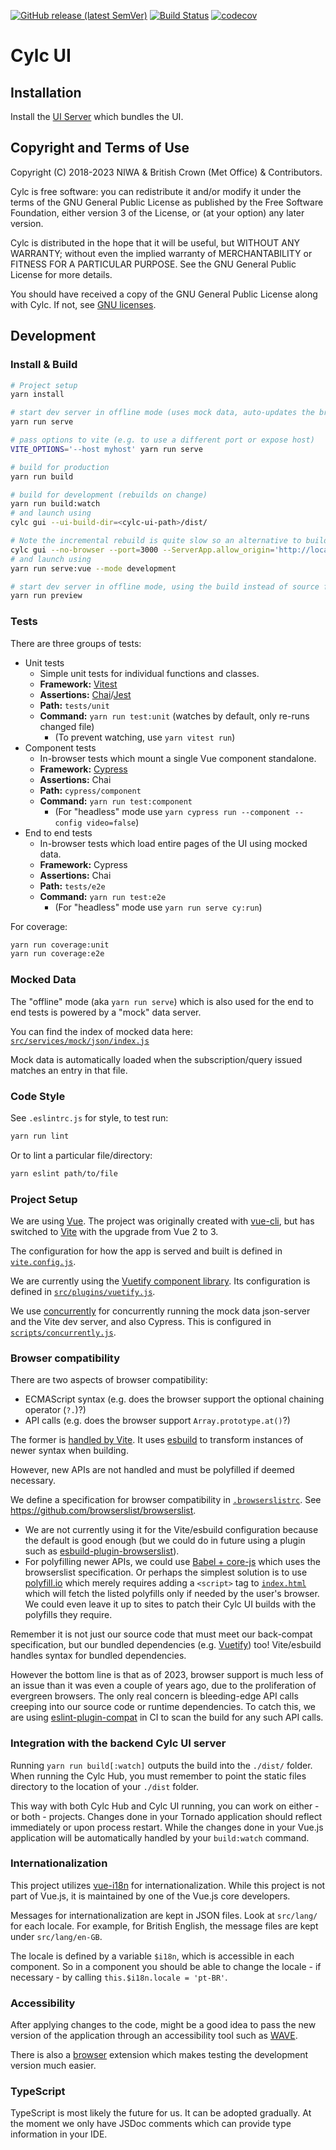 [![GitHub release (latest SemVer)](https://img.shields.io/github/v/release/cylc/cylc-ui)](https://github.com/cylc/cylc-ui/releases)
[![Build Status](https://github.com/cylc/cylc-ui/actions/workflows/main.yml/badge.svg?branch=master)](https://github.com/cylc/cylc-ui/actions/workflows/main.yml?query=branch%3Amaster)
[![codecov](https://codecov.io/gh/cylc/cylc-ui/branch/master/graph/badge.svg)](https://codecov.io/gh/cylc/cylc-ui)

# Cylc UI

## Installation

Install the [UI Server](https://github.com/cylc/cylc-uiserver) which bundles
the UI.

## Copyright and Terms of Use

Copyright (C) 2018-<span actions:bind='current-year'>2023</span> NIWA & British Crown (Met Office) & Contributors.

Cylc is free software: you can redistribute it and/or modify it under the terms
of the GNU General Public License as published by the Free Software Foundation,
either version 3 of the License, or (at your option) any later version.

Cylc is distributed in the hope that it will be useful, but WITHOUT ANY
WARRANTY; without even the implied warranty of MERCHANTABILITY or FITNESS FOR A
PARTICULAR PURPOSE.  See the GNU General Public License for more details.

You should have received a copy of the GNU General Public License along with
Cylc.  If not, see [GNU licenses](http://www.gnu.org/licenses/).

## Development

### Install & Build

```bash
# Project setup
yarn install

# start dev server in offline mode (uses mock data, auto-updates the browser page on change)
yarn run serve

# pass options to vite (e.g. to use a different port or expose host)
VITE_OPTIONS='--host myhost' yarn run serve

# build for production
yarn run build

# build for development (rebuilds on change)
yarn run build:watch
# and launch using
cylc gui --ui-build-dir=<cylc-ui-path>/dist/

# Note the incremental rebuild is quite slow so an alternative to build:watch is
cylc gui --no-browser --port=3000 --ServerApp.allow_origin='http://localhost:5173'
# and launch using
yarn run serve:vue --mode development

# start dev server in offline mode, using the build instead of source files
yarn run preview
```

### Tests

There are three groups of tests:

* Unit tests
  * Simple unit tests for individual functions and classes.
  * **Framework:** [Vitest](https://vitest.dev/)
  * **Assertions:** [Chai](https://www.chaijs.com/)/[Jest](https://jestjs.io/docs/expect)
  * **Path:** `tests/unit`
  * **Command:** `yarn run test:unit` (watches by default, only re-runs changed file)
    * (To prevent watching, use `yarn vitest run`)
* Component tests
  * In-browser tests which mount a single Vue component standalone.
  * **Framework:** [Cypress](https://docs.cypress.io/guides/overview/why-cypress)
  * **Assertions:** Chai
  * **Path:** `cypress/component`
  * **Command:** `yarn run test:component`
    * (For "headless" mode use `yarn cypress run --component --config video=false`)
* End to end tests
  * In-browser tests which load entire pages of the UI using mocked data.
  * **Framework:** Cypress
  * **Assertions:** Chai
  * **Path:** `tests/e2e`
  * **Command:** `yarn run test:e2e`
    * (For "headless" mode use `yarn run serve cy:run`)

For coverage:
```bash
yarn run coverage:unit
yarn run coverage:e2e
```

### Mocked Data

The "offline" mode (aka `yarn run serve`) which is also used for the end to end
tests is powered by a "mock" data server.

You can find the index of mocked data here:
[`src/services/mock/json/index.js`](src/services/mock/json/index.js)

Mock data is automatically loaded when the subscription/query issued matches
an entry in that file.

### Code Style

See `.eslintrc.js` for style, to test run:

```bash
yarn run lint
```

Or to lint a particular file/directory:

```bash
yarn eslint path/to/file
```

### Project Setup

We are using [Vue](https://vuejs.org/).
The project was originally created with [vue-cli](https://cli.vuejs.org/), but
has switched to [Vite](https://vitejs.dev/) with the upgrade from Vue 2 to 3.

The configuration for how the app is served and built is defined in
[`vite.config.js`](vite.config.js).

We are currently using the [Vuetify component library](https://vuetifyjs.com/en/).
Its configuration is defined in [`src/plugins/vuetify.js`](src/plugins/vuetify.js).

We use [concurrently](https://github.com/open-cli-tools/concurrently) for
concurrently running the mock data json-server and the Vite dev server, and
also Cypress. This is configured in [`scripts/concurrently.js`](scripts/concurrently.js).

### Browser compatibility

There are two aspects of browser compatibility:
- ECMAScript syntax (e.g. does the browser support the optional chaining
operator (`?.`)?)
- API calls (e.g. does the browser support `Array.prototype.at()`?)

The former is [handled by Vite](https://vitejs.dev/guide/build.html#browser-compatibility).
It uses [esbuild](https://esbuild.github.io/api/#target) to transform instances
of newer syntax when building.

However, new APIs are not handled and must be polyfilled if deemed necessary.

We define a specification for browser compatibility in
[`.browserslistrc`](.browserslistrc). See https://github.com/browserslist/browserslist.
- We are not currently using it for the Vite/esbuild configuration because the
default is good enough (but we could do in future using a plugin such as
[esbuild-plugin-browserslist](https://www.npmjs.com/package/esbuild-plugin-browserslist)).
- For polyfilling newer APIs, we could use
[Babel + core-js](https://babeljs.io/docs/babel-preset-env#usebuiltins) which
uses the browserslist specification. Or perhaps the simplest solution is to
use [polyfill.io](https://polyfill.io/v3/) which merely requires adding a
`<script>` tag to [`index.html`](index.html) which will fetch the listed
polyfills only if needed by the user's browser. We could even leave it up to
sites to patch their Cylc UI builds with the polyfills they require.

Remember it is not just our source code that must meet our back-compat
specification, but our bundled dependencies (e.g.
[Vuetify](https://vuetifyjs.com/en/getting-started/browser-support/)) too!
Vite/esbuild handles syntax for bundled dependencies.

However the bottom line is that as of 2023, browser support is much less of an
issue than it was even a couple of years ago, due to the proliferation of
evergreen browsers. The only real concern is bleeding-edge API calls creeping
into our source code or runtime dependencies. To catch this, we are using
[eslint-plugin-compat](https://github.com/amilajack/eslint-plugin-compat)
in CI to scan the build for any such API calls.

### Integration with the backend Cylc UI server

Running `yarn run build[:watch]` outputs the build into the `./dist/` folder.
When running the Cylc Hub, you must remember to point
the static files directory to the location of your `./dist` folder.

This way with both Cylc Hub and Cylc UI running, you can work on either -
or both - projects. Changes done in your Tornado application should reflect immediately
or upon process restart. While the changes done in your Vue.js application
will be automatically handled by your `build:watch` command.

### Internationalization

This project utilizes [vue-i18n](https://kazupon.github.io/vue-i18n/) for
internationalization. While this project is not part of Vue.js, it is maintained
by one of the Vue.js core developers.

Messages for internationalization are kept in JSON files. Look at
`src/lang/` for each locale. For example, for British English, the message
files are kept under `src/lang/en-GB`.

The locale is defined by a variable `$i18n`, which is accessible in each
component. So in a component you should be able to change the locale -
if necessary - by calling `this.$i18n.locale = 'pt-BR'`.

### Accessibility

After applying changes to the code, might be a good idea to pass the new version of
the application through an accessibility tool such as [WAVE](https://wave.webaim.org/).

There is also a [browser](https://wave.webaim.org/extension/) extension which makes
testing the development version much easier.

### TypeScript

TypeScript is most likely the future for us. It can be adopted gradually.
At the moment we only have JSDoc comments which can provide type information
in your IDE.
